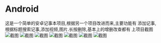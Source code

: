 ﻿# Android
这是一个简单的安卓记事本项目,根据另一个项目改进而来,主要功能有 添加记事,根据标题搜索记事,添加视频,图片.长按删除,基本上的增删改查都有
上项目截图
![截图](https://github.com/blackMilk123/Android-notepad/blob/master/Screenshots/1.png)
![截图](https://github.com/blackMilk123/Android-notepad/blob/master/Screenshots/2.png)
![截图](https://github.com/blackMilk123/Android-notepad/blob/master/Screenshots/3.png)
![截图](https://github.com/blackMilk123/Android-notepad/blob/master/Screenshots/4.png)
![截图](https://github.com/blackMilk123/Android-notepad/blob/master/Screenshots/5.png)
![截图](https://github.com/blackMilk123/Android-notepad/blob/master/Screenshots/6.png)
![截图](https://github.com/blackMilk123/Android-notepad/blob/master/Screenshots/7.png)

